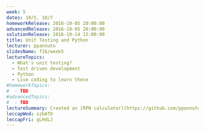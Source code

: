```yaml
---
week: 5
dates: 10/5, 10/7
homeworkRelease: 2016-10-05 20:00:00
advancedRelease: 2016-10-05 20:00:00
solutionRelease: 2016-10-14 15:00:00
title: Unit Testing and Python
lecturer: ppannuto
slidesName: f16/week5
lectureTopics:
  - What's unit testing?
  - Test driven development
  - Python
  - Live coding to learn these
#homeworkTopics:
#  - TBD
#advancedTopics:
#  - TBD
lectureSummary: Created an [RPN calculator](https://github.com/ppannuto/c4cs-f16-rpn) in Python.
leccapWed: szbATO
leccapFri: gLHdLJ
---
```


